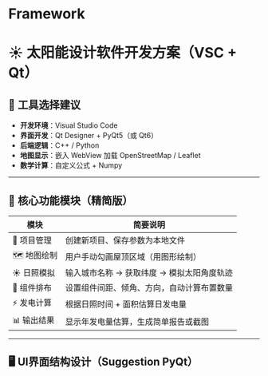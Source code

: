 # Framework

# ☀️ 太阳能设计软件开发方案（VSC + Qt）

## 🔧 工具选择建议

- **开发环境**：Visual Studio Code  
- **界面开发**：Qt Designer + PyQt5（或 Qt6）
- **后端逻辑**：C++ / Python
- **地图显示**：嵌入 WebView 加载 OpenStreetMap / Leaflet
- **数学计算**：自定义公式 + Numpy

---

## 🧩 核心功能模块（精简版）

| 模块             | 简要说明 |
|------------------|----------|
| 📁 项目管理       | 创建新项目、保存参数为本地文件 |
| 🗺️ 地图绘制       | 用户手动勾画屋顶区域（用图形绘制） |
| ☀️ 日照模拟       | 输入城市名称 → 获取纬度 → 模拟太阳角度轨迹 |
| 📐 组件排布       | 设置组件间距、倾角、方向，自动计算布置数量 |
| ⚡ 发电计算       | 根据日照时间 + 面积估算日发电量 |
| 📊 输出结果       | 显示年发电量估算，生成简单报告或截图 |

---

## 🖥️ UI界面结构设计（Suggestion PyQt）


